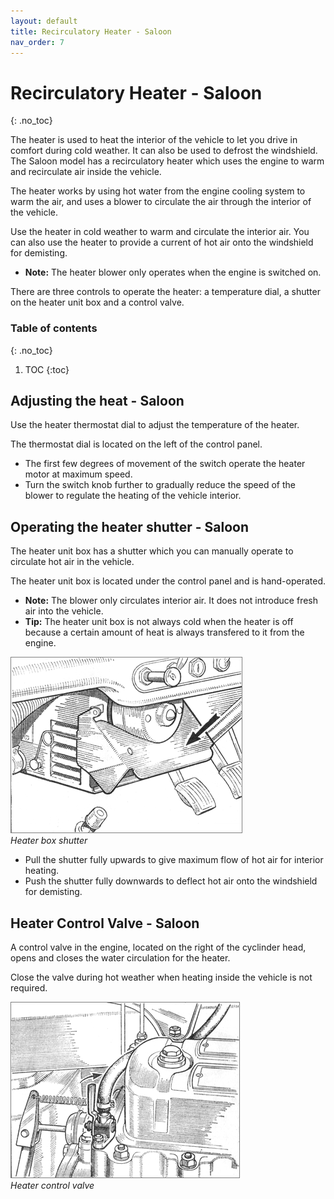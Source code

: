 ```yaml
---
layout: default
title: Recirculatory Heater - Saloon
nav_order: 7
---
```


# Recirculatory Heater - Saloon
{: .no_toc}

The heater is used to heat the interior of the vehicle to let you drive in comfort during cold weather. It can also be used to defrost the windshield. The Saloon model has a recirculatory heater which uses the engine to warm and recirculate air inside the vehicle.

The heater works by using hot water from the engine cooling system to warm the air, and uses a blower to circulate the air through the interior of the vehicle.

Use the heater in cold weather to warm and circulate the interior air. You can also use the heater to provide a current of hot air onto the windshield for demisting.

- **Note:** The heater blower only operates when the engine is switched on.

There are three controls to operate the heater: a temperature dial, a shutter on the heater unit box and a control valve.

### Table of contents
{: .no_toc}

1. TOC
{:toc}

## Adjusting the heat - Saloon

Use the heater thermostat dial to adjust the temperature of the heater.

The thermostat dial is located on the left of the control panel.

- The first few degrees of movement of the switch operate the heater motor at maximum speed.
- Turn the switch knob further to gradually reduce the speed of the blower to regulate the heating of the vehicle interior.

## Operating the heater shutter - Saloon

The heater unit box has a shutter which you can manually operate to circulate hot air in the vehicle.

The heater unit box is located under the control panel and is hand-operated.

- **Note:** The blower only circulates interior air. It does not introduce fresh air into the vehicle.
- **Tip:** The heater unit box is not always cold when the heater is off because a certain amount of heat is always transfered to it from the engine.

![Heater box shutter](/assets/images/HeaterBoxShutter.png)  
*Heater box shutter*

- Pull the shutter fully upwards to give maximum flow of hot air for interior heating.
- Push the shutter fully downwards to deflect hot air onto the windshield for demisting.

## Heater Control Valve - Saloon

A control valve in the engine, located on the right of the cyclinder head, opens and closes the water circulation for the heater.

Close the valve during hot weather when heating inside the vehicle is not required.

![Heater control valve](/assets/images/HeatercontrolValve.png)  
*Heater control valve*
